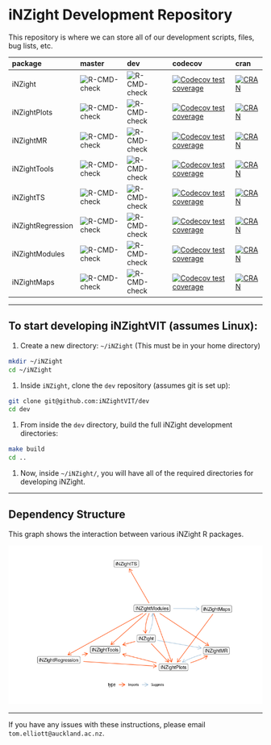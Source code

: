 
iNZight Development Repository
==============================

This repository is where we can store all of our development scripts, files, bug lists, etc.

| package           | master                                                                                          | dev                                                                                                        | codecov                                                                                                                                                                        | cran                                                                                                                    |
|:------------------|:------------------------------------------------------------------------------------------------|:-----------------------------------------------------------------------------------------------------------|:-------------------------------------------------------------------------------------------------------------------------------------------------------------------------------|:------------------------------------------------------------------------------------------------------------------------|
| iNZight           | ![R-CMD-check](https://github.com/iNZightVIT/iNZight/workflows/R-CMD-check/badge.svg)           | ![R-CMD-check](https://github.com/iNZightVIT/iNZight/workflows/R-CMD-check/badge.svg?branch=dev)           | [![Codecov test coverage](https://codecov.io/gh/iNZightVIT/iNZight/branch/master/graph/badge.svg)](https://codecov.io/gh/iNZightVIT/iNZight?branch=master)                     | [![CRAN](https://www.r-pkg.org/badges/version/iNZight)](https://CRAN.R-project.org/package=iNZight)                     |
| iNZightPlots      | ![R-CMD-check](https://github.com/iNZightVIT/iNZightPlots/workflows/R-CMD-check/badge.svg)      | ![R-CMD-check](https://github.com/iNZightVIT/iNZightPlots/workflows/R-CMD-check/badge.svg?branch=dev)      | [![Codecov test coverage](https://codecov.io/gh/iNZightVIT/iNZightPlots/branch/master/graph/badge.svg)](https://codecov.io/gh/iNZightVIT/iNZightPlots?branch=master)           | [![CRAN](https://www.r-pkg.org/badges/version/iNZightPlots)](https://CRAN.R-project.org/package=iNZightPlots)           |
| iNZightMR         | ![R-CMD-check](https://github.com/iNZightVIT/iNZightMR/workflows/R-CMD-check/badge.svg)         | ![R-CMD-check](https://github.com/iNZightVIT/iNZightMR/workflows/R-CMD-check/badge.svg?branch=dev)         | [![Codecov test coverage](https://codecov.io/gh/iNZightVIT/iNZightMR/branch/master/graph/badge.svg)](https://codecov.io/gh/iNZightVIT/iNZightMR?branch=master)                 | [![CRAN](https://www.r-pkg.org/badges/version/iNZightMR)](https://CRAN.R-project.org/package=iNZightMR)                 |
| iNZightTools      | ![R-CMD-check](https://github.com/iNZightVIT/iNZightTools/workflows/R-CMD-check/badge.svg)      | ![R-CMD-check](https://github.com/iNZightVIT/iNZightTools/workflows/R-CMD-check/badge.svg?branch=dev)      | [![Codecov test coverage](https://codecov.io/gh/iNZightVIT/iNZightTools/branch/master/graph/badge.svg)](https://codecov.io/gh/iNZightVIT/iNZightTools?branch=master)           | [![CRAN](https://www.r-pkg.org/badges/version/iNZightTools)](https://CRAN.R-project.org/package=iNZightTools)           |
| iNZightTS         | ![R-CMD-check](https://github.com/iNZightVIT/iNZightTS/workflows/R-CMD-check/badge.svg)         | ![R-CMD-check](https://github.com/iNZightVIT/iNZightTS/workflows/R-CMD-check/badge.svg?branch=dev)         | [![Codecov test coverage](https://codecov.io/gh/iNZightVIT/iNZightTS/branch/master/graph/badge.svg)](https://codecov.io/gh/iNZightVIT/iNZightTS?branch=master)                 | [![CRAN](https://www.r-pkg.org/badges/version/iNZightTS)](https://CRAN.R-project.org/package=iNZightTS)                 |
| iNZightRegression | ![R-CMD-check](https://github.com/iNZightVIT/iNZightRegression/workflows/R-CMD-check/badge.svg) | ![R-CMD-check](https://github.com/iNZightVIT/iNZightRegression/workflows/R-CMD-check/badge.svg?branch=dev) | [![Codecov test coverage](https://codecov.io/gh/iNZightVIT/iNZightRegression/branch/master/graph/badge.svg)](https://codecov.io/gh/iNZightVIT/iNZightRegression?branch=master) | [![CRAN](https://www.r-pkg.org/badges/version/iNZightRegression)](https://CRAN.R-project.org/package=iNZightRegression) |
| iNZightModules    | ![R-CMD-check](https://github.com/iNZightVIT/iNZightModules/workflows/R-CMD-check/badge.svg)    | ![R-CMD-check](https://github.com/iNZightVIT/iNZightModules/workflows/R-CMD-check/badge.svg?branch=dev)    | [![Codecov test coverage](https://codecov.io/gh/iNZightVIT/iNZightModules/branch/master/graph/badge.svg)](https://codecov.io/gh/iNZightVIT/iNZightModules?branch=master)       | [![CRAN](https://www.r-pkg.org/badges/version/iNZightModules)](https://CRAN.R-project.org/package=iNZightModules)       |
| iNZightMaps       | ![R-CMD-check](https://github.com/iNZightVIT/iNZightMaps/workflows/R-CMD-check/badge.svg)       | ![R-CMD-check](https://github.com/iNZightVIT/iNZightMaps/workflows/R-CMD-check/badge.svg?branch=dev)       | [![Codecov test coverage](https://codecov.io/gh/iNZightVIT/iNZightMaps/branch/master/graph/badge.svg)](https://codecov.io/gh/iNZightVIT/iNZightMaps?branch=master)             | [![CRAN](https://www.r-pkg.org/badges/version/iNZightMaps)](https://CRAN.R-project.org/package=iNZightMaps)             |

------------------------------------------------------------------------

To start developing iNZightVIT (assumes Linux):
-----------------------------------------------

1.  Create a new directory: `~/iNZight` (This must be in your home directory)

``` bash
mkdir ~/iNZight
cd ~/iNZight
```

1.  Inside `iNZight`, clone the `dev` repository (assumes git is set up):

``` bash
git clone git@github.com:iNZightVIT/dev
cd dev
```

1.  From inside the `dev` directory, build the full iNZight development directories:

``` bash
make build
cd ..
```

1.  Now, inside `~/iNZight/`, you will have all of the required directories for developing iNZight.

------------------------------------------------------------------------

Dependency Structure
--------------------

This graph shows the interaction between various iNZight R packages.

![](README_files/figure-markdown_github/unnamed-chunk-5-1.png)

------------------------------------------------------------------------

If you have any issues with these instructions, please email `tom.elliott@auckland.ac.nz`.
